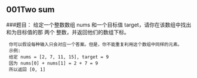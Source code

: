 
## 001Two sum
  ###题目：
   给定一个整数数组 nums 和一个目标值 target，请你在该数组中找出和为目标值的那 两个 整数，并返回他们的数组下标。
     
     你可以假设每种输入只会对应一个答案。但是，你不能重复利用这个数组中同样的元素。
     示例:
     给定 nums = [2, 7, 11, 15], target = 9
     因为 nums[0] + nums[1] = 2 + 7 = 9
     所以返回 [0, 1]